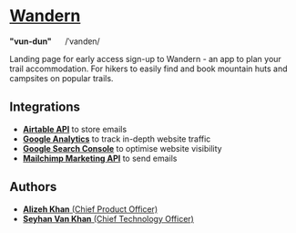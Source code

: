 # [Wandern ](http://www.wanderntrails.com)
**"vun-dun"** &nbsp;&nbsp;&nbsp;&nbsp; /ˈvandɐn/

Landing page for early access sign-up to Wandern - an app to plan your trail accommodation. For hikers to easily find and book mountain huts and campsites on popular trails.

## Integrations
* [**Airtable API**](https://airtable.com/api) to store emails
* [**Google Analytics**](https://analytics.google.com/) to track in-depth website traffic
* [**Google Search Console**](https://search.google.com/search-console/welcome) to optimise website visibility
* [**Mailchimp Marketing API**](https://mailchimp.com/developer/api/marketing/) to send emails

## Authors

* [**Alizeh Khan** (Chief Product Officer)](https://github.com/alizehkhan)
* [**Seyhan Van Khan** (Chief Technology Officer)](https://github.com/seyhanvankhan)
